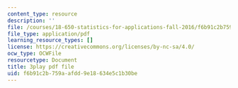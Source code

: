```yaml
---
content_type: resource
description: ''
file: /courses/18-650-statistics-for-applications-fall-2016/f6b91c2b759aafdd9e18634e5c1b30be_QXkOaifVfW4.pdf
file_type: application/pdf
learning_resource_types: []
license: https://creativecommons.org/licenses/by-nc-sa/4.0/
ocw_type: OCWFile
resourcetype: Document
title: 3play pdf file
uid: f6b91c2b-759a-afdd-9e18-634e5c1b30be
---
```

